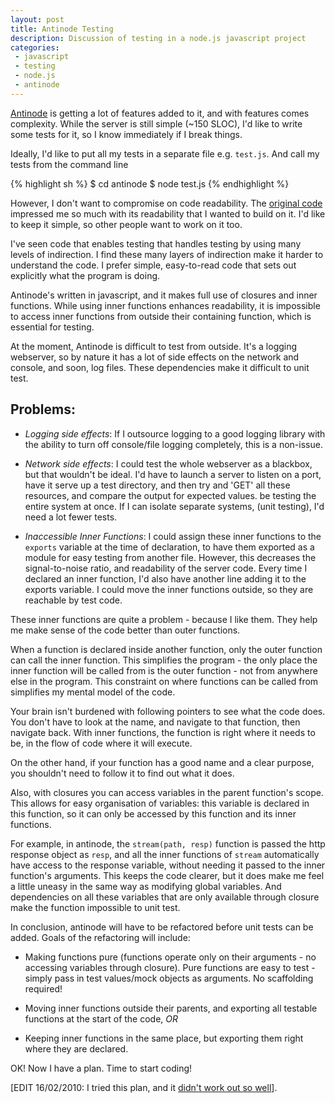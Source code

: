 ```yaml
---
layout: post
title: Antinode Testing
description: Discussion of testing in a node.js javascript project
categories:
 - javascript
 - testing
 - node.js
 - antinode
---
```


[Antinode](http://github.com/mhansen/antinode) is getting a lot of features
added to it, and with features comes complexity.  While the server is still
simple (~150 SLOC), I'd like to write some tests for it, so I know immediately if
I break things.

Ideally, I'd like to put all my tests in a separate file e.g. `test.js`. And
call my tests from the command line

{% highlight sh %}
$ cd antinode
$ node test.js
{% endhighlight %}

However, I don't want to compromise on code readability. The 
[original code](http://gist.github.com/246761) impressed me so much with its
readability that I wanted to build on it. I'd like to keep it simple, so
other people want to work on it too.

I've seen code that enables testing that handles testing by using many levels
of indirection. I find these many layers of indirection make it harder to
understand the code.  I prefer simple, easy-to-read code that sets out
explicitly what the program is doing.

Antinode's written in javascript, and it makes full use of closures and inner
functions. While using inner functions enhances readability, it is impossible
to access inner functions from outside their containing function, which is
essential for testing.

At the moment, Antinode is difficult to test from outside. It's a logging
webserver, so by nature it has a lot of side effects on the network and
console, and soon, log files. These dependencies make it difficult to unit test.

Problems:
---------

 - *Logging side effects*: If I outsource logging to a good logging library with
   the ability to turn off console/file logging completely, this is a non-issue.

 - *Network side effects*: I could test the whole webserver as a blackbox, but
   that wouldn't be ideal. I'd have to launch a server to listen on a port,
   have it serve up a test directory, and then try and 'GET' all these
   resources, and compare the output for expected values.  be testing the
   entire system at once. If I can isolate separate systems, (unit testing), I'd 
   need a lot fewer tests.

 - *Inaccessible Inner Functions*: I could assign these inner functions to the
   `exports` variable at the time of declaration, to have them exported as a
   module for easy testing from another file. However, this decreases the
   signal-to-noise ratio, and readability of the server code. Every time I
   declared an inner function, I'd also have another line adding it to the
   exports variable. I could move the inner functions outside, so they are
   reachable by test code.

These inner functions are quite a problem - because I like them. They help me
make sense of the code better than outer functions.

When a function is declared inside another function, only the outer function
can call the inner function. This simplifies the program - the only place the
inner function will be called from is the outer function - not from anywhere
else in the program. This constraint on where functions can be called from
simplifies my mental model of the code.

Your brain isn't burdened with following pointers to see what the code does.
You don't have to look at the name, and navigate to that function, then
navigate back. With inner functions, the function is right where it needs to
be, in the flow of code where it will execute.

On the other hand, if your function has a good name and a clear purpose, you
shouldn't need to follow it to find out what it does.

Also, with closures you can access variables in the parent function's scope.
This allows for easy organisation of variables: this variable is declared in
this function, so it can only be accessed by this function and its inner
functions.

For example, in antinode, the `stream(path, resp)` function is passed the http
response object as `resp`, and all the inner functions of `stream`
automatically have access to the response variable, without needing it passed
to the inner function's arguments. This keeps the code clearer, but it does
make me feel a little uneasy in the same way as modifying global variables. And
dependencies on all these variables that are only available through closure
make the function impossible to unit test.

In conclusion, antinode will have to be refactored before unit tests can be
added. Goals of the refactoring will include:

 - Making functions pure (functions operate only on their arguments - no accessing 
   variables through closure). Pure functions are easy to test - simply pass in test
   values/mock objects as arguments. No scaffolding required!

 - Moving inner functions outside their parents, and exporting all testable
   functions at the start of the code, *OR*

 - Keeping inner functions in the same place, but exporting them right where
   they are declared.

OK! Now I have a plan. Time to start coding!

\[EDIT 16/02/2010: I tried this plan, and it <a
href="/antinode-testing-pt2">didn't work out so well</a>\].
